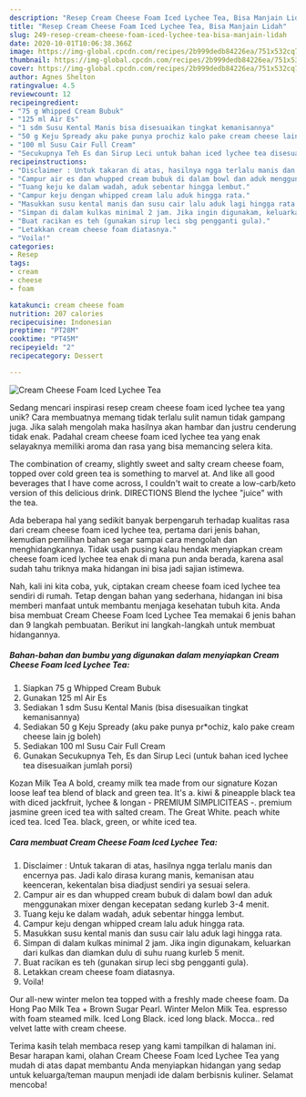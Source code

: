 ```yaml
---
description: "Resep Cream Cheese Foam Iced Lychee Tea, Bisa Manjain Lidah"
title: "Resep Cream Cheese Foam Iced Lychee Tea, Bisa Manjain Lidah"
slug: 249-resep-cream-cheese-foam-iced-lychee-tea-bisa-manjain-lidah
date: 2020-10-01T10:06:38.366Z
image: https://img-global.cpcdn.com/recipes/2b999dedb84226ea/751x532cq70/cream-cheese-foam-iced-lychee-tea-foto-resep-utama.jpg
thumbnail: https://img-global.cpcdn.com/recipes/2b999dedb84226ea/751x532cq70/cream-cheese-foam-iced-lychee-tea-foto-resep-utama.jpg
cover: https://img-global.cpcdn.com/recipes/2b999dedb84226ea/751x532cq70/cream-cheese-foam-iced-lychee-tea-foto-resep-utama.jpg
author: Agnes Shelton
ratingvalue: 4.5
reviewcount: 12
recipeingredient:
- "75 g Whipped Cream Bubuk"
- "125 ml Air Es"
- "1 sdm Susu Kental Manis bisa disesuaikan tingkat kemanisannya"
- "50 g Keju Spready aku pake punya prochiz kalo pake cream cheese lain jg boleh"
- "100 ml Susu Cair Full Cream"
- "Secukupnya Teh Es dan Sirup Leci untuk bahan iced lychee tea disesuaikan jumlah porsi"
recipeinstructions:
- "Disclaimer : Untuk takaran di atas, hasilnya ngga terlalu manis dan encernya pas. Jadi kalo dirasa kurang manis, kemanisan atau keenceran, kekentalan bisa diadjust sendiri ya sesuai selera."
- "Campur air es dan whupped cream bubuk di dalam bowl dan aduk menggunakan mixer dengan kecepatan sedang kurleb 3-4 menit."
- "Tuang keju ke dalam wadah, aduk sebentar hingga lembut."
- "Campur keju dengan whipped cream lalu aduk hingga rata."
- "Masukkan susu kental manis dan susu cair lalu aduk lagi hingga rata."
- "Simpan di dalam kulkas minimal 2 jam. Jika ingin digunakam, keluarkan dari kulkas dan diamkan dulu di suhu ruang kurleb 5 menit."
- "Buat racikan es teh (gunakan sirup leci sbg pengganti gula)."
- "Letakkan cream cheese foam diatasnya."
- "Voila!"
categories:
- Resep
tags:
- cream
- cheese
- foam

katakunci: cream cheese foam 
nutrition: 207 calories
recipecuisine: Indonesian
preptime: "PT28M"
cooktime: "PT45M"
recipeyield: "2"
recipecategory: Dessert

---
```



![Cream Cheese Foam Iced Lychee Tea](https://img-global.cpcdn.com/recipes/2b999dedb84226ea/751x532cq70/cream-cheese-foam-iced-lychee-tea-foto-resep-utama.jpg)

Sedang mencari inspirasi resep cream cheese foam iced lychee tea yang unik? Cara membuatnya memang tidak terlalu sulit namun tidak gampang juga. Jika salah mengolah maka hasilnya akan hambar dan justru cenderung tidak enak. Padahal cream cheese foam iced lychee tea yang enak selayaknya memiliki aroma dan rasa yang bisa memancing selera kita.

The combination of creamy, slightly sweet and salty cream cheese foam, topped over cold green tea is something to marvel at. And like all good beverages that I have come across, I couldn&#39;t wait to create a low-carb/keto version of this delicious drink. DIRECTIONS Blend the lychee &#34;juice&#34; with the tea.

Ada beberapa hal yang sedikit banyak berpengaruh terhadap kualitas rasa dari cream cheese foam iced lychee tea, pertama dari jenis bahan, kemudian pemilihan bahan segar sampai cara mengolah dan menghidangkannya. Tidak usah pusing kalau hendak menyiapkan cream cheese foam iced lychee tea enak di mana pun anda berada, karena asal sudah tahu triknya maka hidangan ini bisa jadi sajian istimewa.


Nah, kali ini kita coba, yuk, ciptakan cream cheese foam iced lychee tea sendiri di rumah. Tetap dengan bahan yang sederhana, hidangan ini bisa memberi manfaat untuk membantu menjaga kesehatan tubuh kita. Anda bisa membuat Cream Cheese Foam Iced Lychee Tea memakai 6 jenis bahan dan 9 langkah pembuatan. Berikut ini langkah-langkah untuk membuat hidangannya.

<!--inarticleads1-->

##### Bahan-bahan dan bumbu yang digunakan dalam menyiapkan Cream Cheese Foam Iced Lychee Tea:

1. Siapkan 75 g Whipped Cream Bubuk
1. Gunakan 125 ml Air Es
1. Sediakan 1 sdm Susu Kental Manis (bisa disesuaikan tingkat kemanisannya)
1. Sediakan 50 g Keju Spready (aku pake punya pr*ochiz, kalo pake cream cheese lain jg boleh)
1. Sediakan 100 ml Susu Cair Full Cream
1. Gunakan Secukupnya Teh, Es dan Sirup Leci (untuk bahan iced lychee tea disesuaikan jumlah porsi)


Kozan Milk Tea A bold, creamy milk tea made from our signature Kozan loose leaf tea blend of black and green tea. It&#39;s a. kiwi &amp; pineapple black tea with diced jackfruit, lychee &amp; longan - PREMIUM SIMPLICITEAS -. premium jasmine green iced tea with salted cream. The Great White. peach white iced tea. Iced Tea. black, green, or white iced tea. 

<!--inarticleads2-->

##### Cara membuat Cream Cheese Foam Iced Lychee Tea:

1. Disclaimer : Untuk takaran di atas, hasilnya ngga terlalu manis dan encernya pas. Jadi kalo dirasa kurang manis, kemanisan atau keenceran, kekentalan bisa diadjust sendiri ya sesuai selera.
1. Campur air es dan whupped cream bubuk di dalam bowl dan aduk menggunakan mixer dengan kecepatan sedang kurleb 3-4 menit.
1. Tuang keju ke dalam wadah, aduk sebentar hingga lembut.
1. Campur keju dengan whipped cream lalu aduk hingga rata.
1. Masukkan susu kental manis dan susu cair lalu aduk lagi hingga rata.
1. Simpan di dalam kulkas minimal 2 jam. Jika ingin digunakam, keluarkan dari kulkas dan diamkan dulu di suhu ruang kurleb 5 menit.
1. Buat racikan es teh (gunakan sirup leci sbg pengganti gula).
1. Letakkan cream cheese foam diatasnya.
1. Voila!


Our all-new winter melon tea topped with a freshly made cheese foam. Da Hong Pao Milk Tea + Brown Sugar Pearl. Winter Melon Milk Tea. espresso with foam steamed milk. Iced Long Black. iced long black. Mocca.. red velvet latte with cream cheese. 

Terima kasih telah membaca resep yang kami tampilkan di halaman ini. Besar harapan kami, olahan Cream Cheese Foam Iced Lychee Tea yang mudah di atas dapat membantu Anda menyiapkan hidangan yang sedap untuk keluarga/teman maupun menjadi ide dalam berbisnis kuliner. Selamat mencoba!
